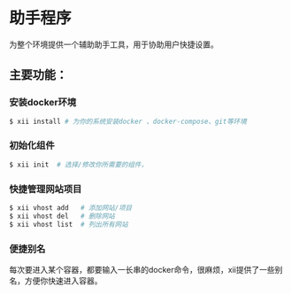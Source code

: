 # 助手程序

为整个环境提供一个辅助助手工具，用于协助用户快捷设置。



## 主要功能：
### 安装docker环境

```bash
$ xii install # 为你的系统安装docker 、docker-compose、git等环境
```

### 初始化组件

```bash
$ xii init  # 选择/修改你所需要的组件，
```

### 快捷管理网站项目

```bash
$ xii vhost add   # 添加网站/项目
$ xii vhost del   # 删除网站
$ xii vhost list  # 列出所有网站
```

### 便捷别名
每次要进入某个容器，都要输入一长串的docker命令，很麻烦，xii提供了一些别名，方便你快速进入容器。


